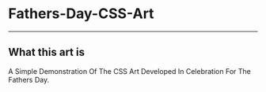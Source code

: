 # Fathers-Day-CSS-Art
 
---
## What this art is 
A Simple Demonstration Of The CSS Art Developed In Celebration For The Fathers Day.
